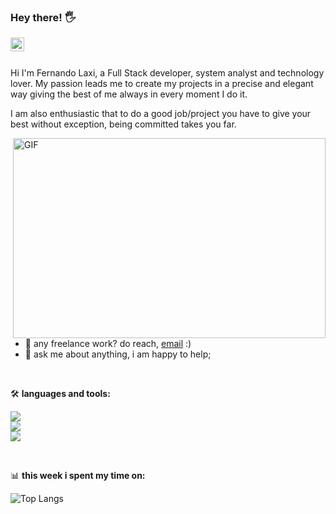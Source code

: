### Hey there! 🖐️
<a href="https://www.linkedin.com/in/fer-laxi/">
  <img align="left" alt="Fernando Laxi LinkedIN" width="22px" src="https://svgshare.com/i/xp2.svg" />
</a>

<br />
<br />


Hi I'm Fernando Laxi, a Full Stack developer, system analyst and technology lover. My passion leads me to create my projects in a precise and elegant way giving the best of me always in every moment I do it. 

I am also enthusiastic that to do a good job/project you have to give your best without exception, being committed takes you far.


<img align="right" alt="GIF" src="https://media4.giphy.com/media/v1.Y2lkPTc5MGI3NjExY3FsMWZhb2RnejJoMmplajN6emtvemRva25nbjRkZDAwdzZoeHM2byZlcD12MV9pbnRlcm5hbF9naWZfYnlfaWQmY3Q9Zw/MRk8mMTnlNfMACrmNF/giphy.gif" width="500" height="320" />
  
- 💼 any freelance work? do reach, [email](mailto:fernandopegboard@gmail.com) :)
- 💬 ask me about anything, i am happy to help;
<br/>


🛠️ **languages and tools:**  

<p>
  <a href="https://skillicons.dev">
    <img src="https://skillicons.dev/icons?i=html,css,js,react,tailwind,nextjs,prisma" /><br/>
    <img src="https://skillicons.dev/icons?i=express,nodejs,postgres,mongodb,ts,vite,redux" /><br/>
    <img src="https://skillicons.dev/icons?i=git,figma" />
  </a>
</p>
<br/>

📊 **this week i spent my time on:**
<!--START_SECTION:waka-->
![Top Langs](https://github-readme-stats.vercel.app/api/top-langs/?username=ferlaxi&layout=donut)

<!--END_SECTION:waka-->


